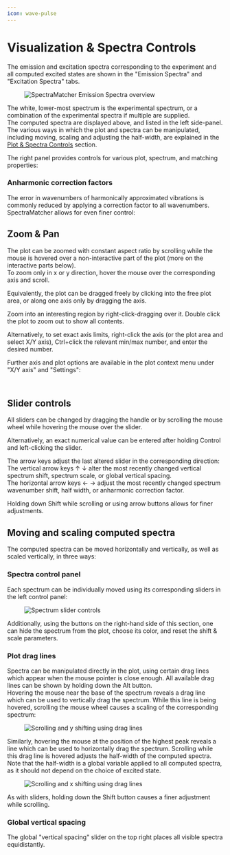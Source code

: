 ```yaml
---
icon: wave-pulse
---
```


# Visualization & Spectra Controls

The emission and excitation spectra corresponding to the experiment and all computed excited states are shown in the "Emission Spectra" and "Excitation Spectra" tabs.

<figure><img src=".gitbook/assets/emission_tab.png" alt="SpectraMatcher Emission Spectra overview"><figcaption></figcaption></figure>

The white, lower-most spectrum is the experimental spectrum, or a combination of the experimental spectra if multiple are supplied.\
The computed spectra are displayed above, and listed in the left side-panel.\
The various ways in which the plot and spectra can be manipulated, including moving, scaling and adjusting the half-width, are explained in the [Plot & Spectra Controls](spectra_controls.md) section.

The right panel provides controls for various plot, spectrum, and matching properties:

### Anharmonic correction factors

The error in wavenumbers of harmonically approximated vibrations is commonly reduced by applying a correction factor to all wavenumbers.\
SpectraMatcher allows for even finer control:

## Zoom & Pan

The plot can be zoomed with constant aspect ratio by scrolling while the mouse is hovered over a non-interactive part of the plot (more on the interactive parts below).\
To zoom only in x or y direction, hover the mouse over the corresponding axis and scroll.

Equivalently, the plot can be dragged freely by clicking into the free plot area, or along one axis only by dragging the axis.

Zoom into an interesting region by right-click-dragging over it. Double click the plot to zoom out to show all contents.

Alternatively, to set exact axis limits, right-click the axis (or the plot area and select X/Y axis), Ctrl+click the relevant min/max number, and enter the desired number.

Further axis and plot options are available in the plot context menu under "X/Y axis" and "Settings":

<figure><img src=".gitbook/assets/Axis_right_click_menu.png" alt=""><figcaption></figcaption></figure>

<figure><img src=".gitbook/assets/settings_right_click_menu.png" alt=""><figcaption></figcaption></figure>

## Slider controls

All sliders can be changed by dragging the handle or by scrolling the mouse wheel while hovering the mouse over the slider.

Alternatively, an exact numerical value can be entered after holding Control and left-clicking the slider.

The arrow keys adjust the last altered slider in the corresponding direction:\
The vertical arrow keys ↑ ↓ alter the most recently changed vertical spectrum shift, spectrum scale, or global vertical spacing.\
The horizontal arrow keys ← → adjust the most recently changed spectrum wavenumber shift, half width, or anharmonic correction factor.

Holding down Shift while scrolling or using arrow buttons allows for finer adjustments.

## Moving and scaling computed spectra

The computed spectra can be moved horizontally and vertically, as well as scaled vertically, in three ways:

### Spectra control panel

Each spectrum can be individually moved using its corresponding sliders in the left control panel:

<figure><img src=".gitbook/assets/state_sliders.png" alt="Spectrum slider controls"><figcaption></figcaption></figure>

Additionally, using the buttons on the right-hand side of this section, one can hide the spectrum from the plot, choose its color, and reset the shift & scale parameters.

### Plot drag lines

Spectra can be manipulated directly in the plot, using certain drag lines which appear when the mouse pointer is close enough. All available drag lines can be shown by holding down the Alt button.\
Hovering the mouse near the base of the spectrum reveals a drag line which can be used to vertically drag the spectrum. While this line is being hovered, scrolling the mouse wheel causes a scaling of the corresponding spectrum:

<figure><img src=".gitbook/assets/scroll_and_y_shift_using_drag_lines.gif" alt="Scrolling and y shifting using drag lines"><figcaption></figcaption></figure>

Similarly, hovering the mouse at the position of the highest peak reveals a line which can be used to horizontally drag the spectrum. Scrolling while this drag line is hovered adjusts the half-width of the computed spectra.\
Note that the half-width is a global variable applied to all computed spectra, as it should not depend on the choice of excited state.

<figure><img src=".gitbook/assets/scroll_and_wavenumber_shift_using_drag_lines.gif" alt="Scrolling and x shifting using drag lines"><figcaption></figcaption></figure>

As with sliders, holding down the Shift button causes a finer adjustment while scrolling.

### Global vertical spacing

The global "vertical spacing" slider on the top right places all visible spectra equidistantly.
